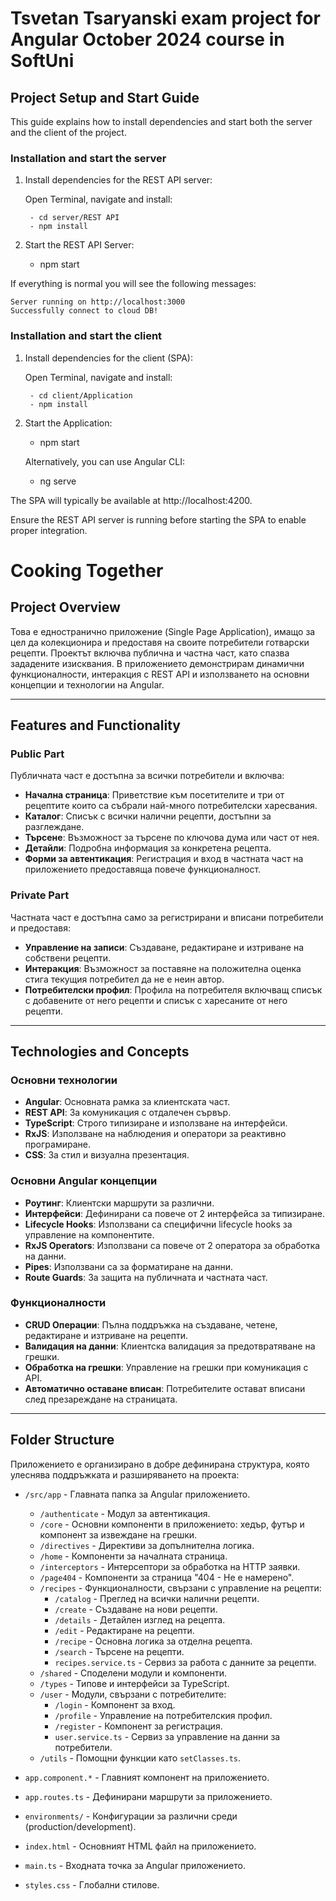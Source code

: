 # Tsvetan Tsaryanski exam project for Angular October 2024 course in SoftUni

## Project Setup and Start Guide

This guide explains how to install dependencies and start both the server and the client of the project.

### Installation and start the server

1. Install dependencies for the REST API server:
   
    Open Terminal, navigate and install:
        
        - cd server/REST API
        - npm install

2. Start the REST API Server:

    - npm start

If everything is normal you will see the following messages:

    Server running on http://localhost:3000
    Successfully connect to cloud DB!
    

### Installation and start the client

1. Install dependencies for the client (SPA):

    Open Terminal, navigate and install:

        - cd client/Application
        - npm install

2. Start the Application:

    - npm start

    Alternatively, you can use Angular CLI:

    - ng serve

The SPA will typically be available at http://localhost:4200.

Ensure the REST API server is running before starting the SPA to enable proper integration.

<!------------------------------------------------------------------------------------------------------------------------------------------------------------------>

# Cooking Together

## Project Overview
Това е едностранично приложение (Single Page Application), имащо за цел да колекционира и предоставя на своите потребители готварски рецепти. Проектът включва публична и частна част, като спазва зададените изисквания. В приложението демонстрирам динамични функционалности, интеракция с REST API и използването на основни концепции и технологии на Angular.

---

## Features and Functionality

### Public Part
Публичната част е достъпна за всички потребители и включва:
- **Начална страница**: Приветствие към посетителите и три от рецептите които са събрали най-много потребителски харесвания.
- **Каталог**: Списък с всички налични рецепти, достъпни за разглеждане.
- **Търсене**: Възможност за търсене по ключова дума или част от нея.
- **Детайли**: Подробна информация за конкретена рецепта.
- **Форми за автентикация**: Регистрация и вход в частната част на приложението предоставяща повече функционалност.

### Private Part
Частната част е достъпна само за регистрирани и вписани потребители и предоставя:
- **Управление на записи**: Създаване, редактиране и изтриване на собствени рецепти.
- **Интеракция**: Възможност за поставяне на положителна оценка стига текущия потребител да не е неин автор.
- **Потребителски профил**: Профила на потребителя включващ списък с добавените от него рецепти и списък с харесаните от него рецепти.

---

## Technologies and Concepts

### Основни технологии
- **Angular**: Основната рамка за клиентската част.
- **REST API**: За комуникация с отдалечен сървър.
- **TypeScript**: Строго типизиране и използване на интерфейси.
- **RxJS**: Използване на наблюдения и оператори за реактивно програмиране.
- **CSS**: За стил и визуална презентация.

### Основни Angular концепции
- **Роутинг**: Клиентски маршрути за различни.
- **Интерфейси**: Дефинирани са повече от 2 интерфейса за типизиране.
- **Lifecycle Hooks**: Използвани са специфични lifecycle hooks за управление на компонентите.
- **RxJS Operators**: Използвани са повече от 2 оператора за обработка на данни.
- **Pipes**: Използвани са за форматиране на данни.
- **Route Guards**: За защита на публичната и частната част.

### Функционалности
- **CRUD Операции**: Пълна поддръжка на създаване, четене, редактиране и изтриване на рецепти.
- **Валидация на данни**: Клиентска валидация за предотвратяване на грешки.
- **Обработка на грешки**: Управление на грешки при комуникация с API.
- **Автоматично оставане вписан**: Потребителите остават вписани след презареждане на страницата.

---

## Folder Structure
Приложението е организирано в добре дефинирана структура, която улеснява поддръжката и разширяването на проекта:

- `/src/app` - Главната папка за Angular приложението.
  - `/authenticate` - Модул за автентикация.
  - `/core` - Основни компоненти в приложението: хедър, футър и компонент за извеждане на грешки.
  - `/directives` - Директиви за допълнителна логика.
  - `/home` - Компоненти за началната страница.
  - `/interceptors` - Интерсептори за обработка на HTTP заявки.
  - `/page404` - Компоненти за страница "404 - Не е намерено".
  - `/recipes` - Функционалности, свързани с управление на рецепти:
    - `/catalog` - Преглед на всички налични рецепти.
    - `/create` - Създаване на нови рецепти.
    - `/details` - Детайлен изглед на рецепта.
    - `/edit` - Редактиране на рецепти.
    - `/recipe` - Основна логика за отделна рецепта.
    - `/search` - Търсене на рецепти.
    - `recipes.service.ts` - Сервиз за работа с данните за рецепти.
  - `/shared` - Споделени модули и компоненти.
  - `/types` - Типове и интерфейси за TypeScript.
  - `/user` - Модули, свързани с потребителите:
    - `/login` - Компонент за вход.
    - `/profile` - Управление на потребителския профил.
    - `/register` - Компонент за регистрация.
    - `user.service.ts` - Сервиз за управление на данни за потребители.
  - `/utils` - Помощни функции като `setClasses.ts`.

- `app.component.*` - Главният компонент на приложението.
- `app.routes.ts` - Дефинирани маршрути за приложението.
- `environments/` - Конфигурации за различни среди (production/development).
- `index.html` - Основният HTML файл на приложението.
- `main.ts` - Входната точка за Angular приложението.
- `styles.css` - Глобални стилове.





